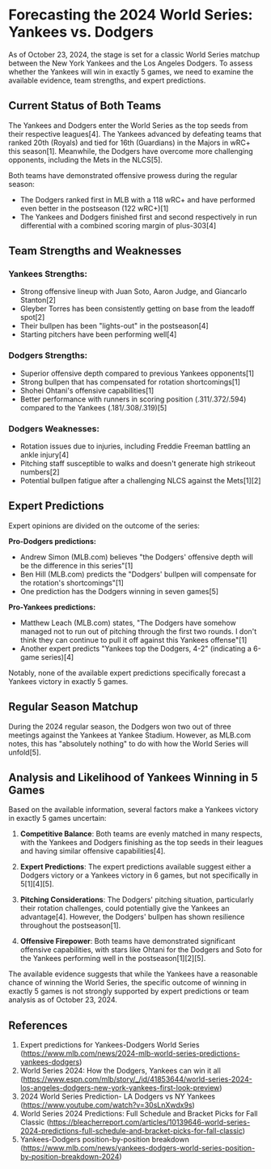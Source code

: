 # Forecasting the 2024 World Series: Yankees vs. Dodgers

As of October 23, 2024, the stage is set for a classic World Series matchup between the New York Yankees and the Los Angeles Dodgers. To assess whether the Yankees will win in exactly 5 games, we need to examine the available evidence, team strengths, and expert predictions.

## Current Status of Both Teams

The Yankees and Dodgers enter the World Series as the top seeds from their respective leagues[4]. The Yankees advanced by defeating teams that ranked 20th (Royals) and tied for 16th (Guardians) in the Majors in wRC+ this season[1]. Meanwhile, the Dodgers have overcome more challenging opponents, including the Mets in the NLCS[5].

Both teams have demonstrated offensive prowess during the regular season:
- The Dodgers ranked first in MLB with a 118 wRC+ and have performed even better in the postseason (122 wRC+)[1]
- The Yankees and Dodgers finished first and second respectively in run differential with a combined scoring margin of plus-303[4]

## Team Strengths and Weaknesses

### Yankees Strengths:
- Strong offensive lineup with Juan Soto, Aaron Judge, and Giancarlo Stanton[2]
- Gleyber Torres has been consistently getting on base from the leadoff spot[2]
- Their bullpen has been "lights-out" in the postseason[4]
- Starting pitchers have been performing well[4]

### Dodgers Strengths:
- Superior offensive depth compared to previous Yankees opponents[1]
- Strong bullpen that has compensated for rotation shortcomings[1]
- Shohei Ohtani's offensive capabilities[1]
- Better performance with runners in scoring position (.311/.372/.594) compared to the Yankees (.181/.308/.319)[5]

### Dodgers Weaknesses:
- Rotation issues due to injuries, including Freddie Freeman battling an ankle injury[4]
- Pitching staff susceptible to walks and doesn't generate high strikeout numbers[2]
- Potential bullpen fatigue after a challenging NLCS against the Mets[1][2]

## Expert Predictions

Expert opinions are divided on the outcome of the series:

**Pro-Dodgers predictions:**
- Andrew Simon (MLB.com) believes "the Dodgers' offensive depth will be the difference in this series"[1]
- Ben Hill (MLB.com) predicts the "Dodgers' bullpen will compensate for the rotation's shortcomings"[1]
- One prediction has the Dodgers winning in seven games[5]

**Pro-Yankees predictions:**
- Matthew Leach (MLB.com) states, "The Dodgers have somehow managed not to run out of pitching through the first two rounds. I don't think they can continue to pull it off against this Yankees offense"[1]
- Another expert predicts "Yankees top the Dodgers, 4-2" (indicating a 6-game series)[4]

Notably, none of the available expert predictions specifically forecast a Yankees victory in exactly 5 games.

## Regular Season Matchup

During the 2024 regular season, the Dodgers won two out of three meetings against the Yankees at Yankee Stadium. However, as MLB.com notes, this has "absolutely nothing" to do with how the World Series will unfold[5].

## Analysis and Likelihood of Yankees Winning in 5 Games

Based on the available information, several factors make a Yankees victory in exactly 5 games uncertain:

1. **Competitive Balance**: Both teams are evenly matched in many respects, with the Yankees and Dodgers finishing as the top seeds in their leagues and having similar offensive capabilities[4].

2. **Expert Predictions**: The expert predictions available suggest either a Dodgers victory or a Yankees victory in 6 games, but not specifically in 5[1][4][5].

3. **Pitching Considerations**: The Dodgers' pitching situation, particularly their rotation challenges, could potentially give the Yankees an advantage[4]. However, the Dodgers' bullpen has shown resilience throughout the postseason[1].

4. **Offensive Firepower**: Both teams have demonstrated significant offensive capabilities, with stars like Ohtani for the Dodgers and Soto for the Yankees performing well in the postseason[1][2][5].

The available evidence suggests that while the Yankees have a reasonable chance of winning the World Series, the specific outcome of winning in exactly 5 games is not strongly supported by expert predictions or team analysis as of October 23, 2024.

## References

1. Expert predictions for Yankees-Dodgers World Series (https://www.mlb.com/news/2024-mlb-world-series-predictions-yankees-dodgers)
2. World Series 2024: How the Dodgers, Yankees can win it all (https://www.espn.com/mlb/story/_/id/41853644/world-series-2024-los-angeles-dodgers-new-york-yankees-first-look-preview)
3. 2024 World Series Prediction- LA Dodgers vs NY Yankees (https://www.youtube.com/watch?v=30sLnXwdx9s)
4. World Series 2024 Predictions: Full Schedule and Bracket Picks for Fall Classic (https://bleacherreport.com/articles/10139646-world-series-2024-predictions-full-schedule-and-bracket-picks-for-fall-classic)
5. Yankees-Dodgers position-by-position breakdown (https://www.mlb.com/news/yankees-dodgers-world-series-position-by-position-breakdown-2024)